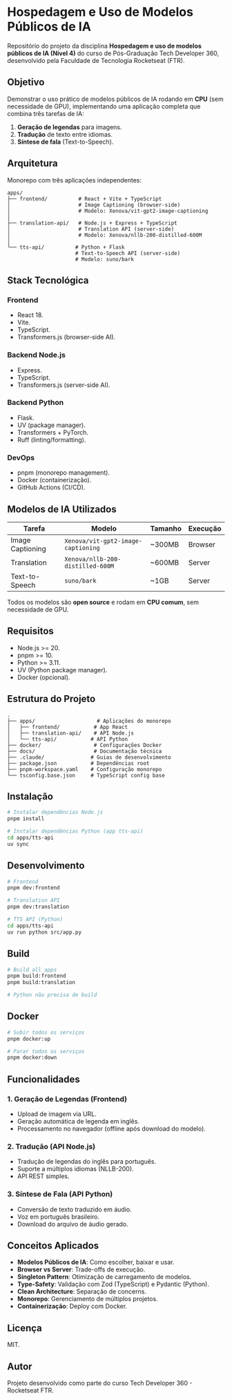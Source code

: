 # Hospedagem e Uso de Modelos Públicos de IA

Repositório do projeto da disciplina **Hospedagem e uso de modelos públicos de IA
(Nível 4)** do curso de Pós-Graduação Tech Developer 360, desenvolvido pela
Faculdade de Tecnologia Rocketseat (FTR).

## Objetivo

Demonstrar o uso prático de modelos públicos de IA rodando em **CPU** (sem
necessidade de GPU), implementando uma aplicação completa que combina três
tarefas de IA:

1. **Geração de legendas** para imagens.
2. **Tradução** de texto entre idiomas.
3. **Síntese de fala** (Text-to-Speech).

## Arquitetura

Monorepo com três aplicações independentes:

```text
apps/
├── frontend/          # React + Vite + TypeScript
│                      # Image Captioning (browser-side)
│                      # Modelo: Xenova/vit-gpt2-image-captioning
│
├── translation-api/   # Node.js + Express + TypeScript
│                      # Translation API (server-side)
│                      # Modelo: Xenova/nllb-200-distilled-600M
│
└── tts-api/          # Python + Flask
                      # Text-to-Speech API (server-side)
                      # Modelo: suno/bark
```

## Stack Tecnológica

### Frontend

- React 18.
- Vite.
- TypeScript.
- Transformers.js (browser-side AI).

### Backend Node.js

- Express.
- TypeScript.
- Transformers.js (server-side AI).

### Backend Python

- Flask.
- UV (package manager).
- Transformers + PyTorch.
- Ruff (linting/formatting).

### DevOps

- pnpm (monorepo management).
- Docker (containerização).
- GitHub Actions (CI/CD).

## Modelos de IA Utilizados

| Tarefa            | Modelo                                | Tamanho | Execução |
|-------------------|---------------------------------------|---------|----------|
| Image Captioning  | `Xenova/vit-gpt2-image-captioning`    | ~300MB  | Browser  |
| Translation       | `Xenova/nllb-200-distilled-600M`      | ~600MB  | Server   |
| Text-to-Speech    | `suno/bark`                           | ~1GB    | Server   |

Todos os modelos são **open source** e rodam em **CPU comum**, sem necessidade
de GPU.

## Requisitos

- Node.js >= 20.
- pnpm >= 10.
- Python >= 3.11.
- UV (Python package manager).
- Docker (opcional).

## Estrutura do Projeto

```text
.
├── apps/                    # Aplicações do monorepo
│   ├── frontend/           # App React
│   ├── translation-api/    # API Node.js
│   └── tts-api/           # API Python
├── docker/                 # Configurações Docker
├── docs/                   # Documentação técnica
├── .claude/               # Guias de desenvolvimento
├── package.json           # Dependências root
├── pnpm-workspace.yaml    # Configuração monorepo
└── tsconfig.base.json     # TypeScript config base
```

## Instalação

```bash
# Instalar dependências Node.js
pnpm install

# Instalar dependências Python (app tts-api)
cd apps/tts-api
uv sync
```

## Desenvolvimento

```bash
# Frontend
pnpm dev:frontend

# Translation API
pnpm dev:translation

# TTS API (Python)
cd apps/tts-api
uv run python src/app.py
```

## Build

```bash
# Build all apps
pnpm build:frontend
pnpm build:translation

# Python não precisa de build
```

## Docker

```bash
# Subir todos os serviços
pnpm docker:up

# Parar todos os serviços
pnpm docker:down
```

## Funcionalidades

### 1. Geração de Legendas (Frontend)

- Upload de imagem via URL.
- Geração automática de legenda em inglês.
- Processamento no navegador (offline após download do modelo).

### 2. Tradução (API Node.js)

- Tradução de legendas do inglês para português.
- Suporte a múltiplos idiomas (NLLB-200).
- API REST simples.

### 3. Síntese de Fala (API Python)

- Conversão de texto traduzido em áudio.
- Voz em português brasileiro.
- Download do arquivo de áudio gerado.

## Conceitos Aplicados

- **Modelos Públicos de IA**: Como escolher, baixar e usar.
- **Browser vs Server**: Trade-offs de execução.
- **Singleton Pattern**: Otimização de carregamento de modelos.
- **Type-Safety**: Validação com Zod (TypeScript) e Pydantic (Python).
- **Clean Architecture**: Separação de concerns.
- **Monorepo**: Gerenciamento de múltiplos projetos.
- **Containerização**: Deploy com Docker.

## Licença

MIT.

## Autor

Projeto desenvolvido como parte do curso Tech Developer 360 - Rocketseat FTR.
